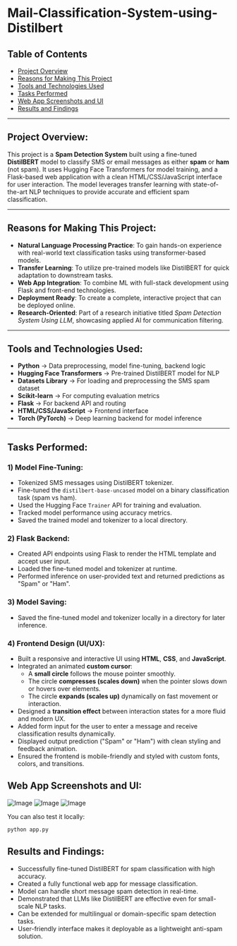 # Mail-Classification-System-using-Distilbert

## Table of Contents  
- [Project Overview](#project-overview)  
- [Reasons for Making This Project](#reasons-for-making-this-project)  
- [Tools and Technologies Used](#tools-and-technologies-used)  
- [Tasks Performed](#tasks-performed)  
- [Web App Screenshots and UI](#web-app-screenshots-and-ui)  
- [Results and Findings](#results-and-findings)

---

## Project Overview:
This project is a **Spam Detection System** built using a fine-tuned **DistilBERT** model to classify SMS or email messages as either **spam** or **ham** (not spam). It uses Hugging Face Transformers for model training, and a Flask-based web application with a clean HTML/CSS/JavaScript interface for user interaction. The model leverages transfer learning with state-of-the-art NLP techniques to provide accurate and efficient spam classification.

---

## Reasons for Making This Project:
- **Natural Language Processing Practice**: To gain hands-on experience with real-world text classification tasks using transformer-based models.
- **Transfer Learning**: To utilize pre-trained models like DistilBERT for quick adaptation to downstream tasks.
- **Web App Integration**: To combine ML with full-stack development using Flask and front-end technologies.
- **Deployment Ready**: To create a complete, interactive project that can be deployed online.
- **Research-Oriented**: Part of a research initiative titled *Spam Detection System Using LLM*, showcasing applied AI for communication filtering.

---

## Tools and Technologies Used:
- **Python** → Data preprocessing, model fine-tuning, backend logic  
- **Hugging Face Transformers** → Pre-trained DistilBERT model for NLP  
- **Datasets Library** → For loading and preprocessing the SMS spam dataset  
- **Scikit-learn** → For computing evaluation metrics  
- **Flask** → For backend API and routing  
- **HTML/CSS/JavaScript** → Frontend interface  
- **Torch (PyTorch)** → Deep learning backend for model inference  

---

## Tasks Performed:

### 1) Model Fine-Tuning:
- Tokenized SMS messages using DistilBERT tokenizer.
- Fine-tuned the `distilbert-base-uncased` model on a binary classification task (spam vs ham).
- Used the Hugging Face `Trainer` API for training and evaluation.
- Tracked model performance using accuracy metrics.
- Saved the trained model and tokenizer to a local directory.

### 2) Flask Backend:
- Created API endpoints using Flask to render the HTML template and accept user input.
- Loaded the fine-tuned model and tokenizer at runtime.
- Performed inference on user-provided text and returned predictions as "Spam" or "Ham".

### 3) Model Saving:
- Saved the fine-tuned model and tokenizer locally in a directory for later inference.

### 4) Frontend Design (UI/UX):
- Built a responsive and interactive UI using **HTML**, **CSS**, and **JavaScript**.
- Integrated an animated **custom cursor**:  
  - A **small circle** follows the mouse pointer smoothly.
  - The circle **compresses (scales down)** when the pointer slows down or hovers over elements.
  - The circle **expands (scales up)** dynamically on fast movement or interaction.
- Designed a **transition effect** between interaction states for a more fluid and modern UX.
- Added form input for the user to enter a message and receive classification results dynamically.
- Displayed output prediction ("Spam" or "Ham") with clean styling and feedback animation.
- Ensured the frontend is mobile-friendly and styled with custom fonts, colors, and transitions.

## Web App Screenshots and UI:

![Image](https://github.com/user-attachments/assets/02666624-d125-49f1-852e-c5f7daf2e571)
![Image](https://github.com/user-attachments/assets/f13e4faa-8db2-4ac0-beb5-b882f3176a4f)
![Image](https://github.com/user-attachments/assets/a9014ebe-3487-425d-89f5-b5fc0bb0fc99)

You can also test it locally:
```bash
python app.py
```

## Results and Findings:

-  Successfully fine-tuned DistilBERT for spam classification with high accuracy.  
-  Created a fully functional web app for message classification.  
-  Model can handle short message spam detection in real-time.  
-  Demonstrated that LLMs like DistilBERT are effective even for small-scale NLP tasks.  
-  Can be extended for multilingual or domain-specific spam detection tasks.  
-  User-friendly interface makes it deployable as a lightweight anti-spam solution.  

